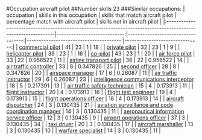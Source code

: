 #Occupation aircraft pilot
##Number skills 23
###Similar occupations:
| occupation                                                                                                    |   skills in this occupation |   skills that match aircraft pilot |   percentage match with aircraft pilot |   skills not in aircraft pilot |
|:--------------------------------------------------------------------------------------------------------------|----------------------------:|-----------------------------------:|---------------------------------------:|-------------------------------:|
| [commercial pilot](commercial_pilot.md)                                                                       |                          41 |                                 23 |                               1        |                             18 |
| [private pilot](private_pilot.md)                                                                             |                          32 |                                 23 |                               1        |                              9 |
| [helicopter pilot](helicopter_pilot.md)                                                                       |                          39 |                                 23 |                               1        |                             16 |
| [co-pilot](co-pilot.md)                                                                                       |                          43 |                                 23 |                               1        |                             20 |
| [air force pilot](air_force_pilot.md)                                                                         |                          33 |                                 22 |                               0.956522 |                             11 |
| [airline transport pilot](airline_transport_pilot.md)                                                         |                          36 |                                 22 |                               0.956522 |                             14 |
| [air traffic controller](air_traffic_controller.md)                                                           |                          33 |                                  8 |                               0.347826 |                             25 |
| [second officer](second_officer.md)                                                                           |                          28 |                                  8 |                               0.347826 |                             20 |
| [airspace manager](airspace_manager.md)                                                                       |                          17 |                                  6 |                               0.26087  |                             11 |
| [air traffic instructor](air_traffic_instructor.md)                                                           |                          29 |                                  6 |                               0.26087  |                             23 |
| [intelligence communications interceptor](intelligence_communications_interceptor.md)                         |                          18 |                                  5 |                               0.217391 |                             13 |
| [air traffic safety technician](air_traffic_safety_technician.md)                                             |                          15 |                                  4 |                               0.173913 |                             11 |
| [flight instructor](flight_instructor.md)                                                                     |                          20 |                                  4 |                               0.173913 |                             16 |
| [flight test engineer](flight_test_engineer.md)                                                               |                          19 |                                  4 |                               0.173913 |                             15 |
| [flight operations officer](flight_operations_officer.md)                                                     |                          18 |                                  4 |                               0.173913 |                             14 |
| [aircraft dispatcher](aircraft_dispatcher.md)                                                                 |                          24 |                                  3 |                               0.130435 |                             21 |
| [aviation surveillance and code coordination manager](aviation_surveillance_and_code_coordination_manager.md) |                          14 |                                  3 |                               0.130435 |                             11 |
| [aeronautical information service officer](aeronautical_information_service_officer.md)                       |                          12 |                                  3 |                               0.130435 |                              9 |
| [airport operations officer](airport_operations_officer.md)                                                   |                          37 |                                  3 |                               0.130435 |                             34 |
| [taxi driver](taxi_driver.md)                                                                                 |                          20 |                                  3 |                               0.130435 |                             17 |
| [aircraft marshaller](aircraft_marshaller.md)                                                                 |                          13 |                                  3 |                               0.130435 |                             10 |
| [warfare specialist](warfare_specialist.md)                                                                   |                          14 |                                  3 |                               0.130435 |                             11 |
